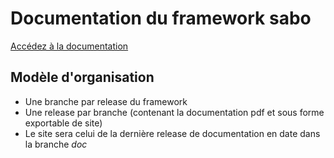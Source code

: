 # Documentation du framework sabo

[Accédez à la documentation]()

## Modèle d'organisation

- Une branche par release du framework
- Une release par branche (contenant la documentation pdf et sous forme exportable de site)
- Le site sera celui de la dernière release de documentation en date dans la branche *doc*